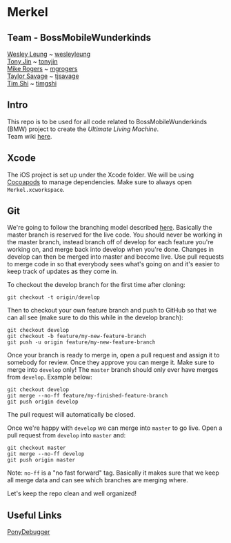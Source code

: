 Merkel
======

Team - BossMobileWunderkinds
----------------------------
[Wesley Leung](mailto:wleung1@stanford.edu) ~ [wesleyleung](https://github.com/Wesleyleung)  
[Tony Jin](mailto:tonyjin@stanford.edu) ~ [tonyjin](https://github.com/tonyjin)    
[Mike Rogers](mailto:mgrogers@stanford.edu) ~  [mgrogers](https://github.com/mgrogers)     
[Taylor Savage](mailto:tjsavage@stanford.edu) ~ [tjsavage](https://github.com/tjsavage)  
[Tim Shi](mailto:timshi@stanford.edu) ~ [timgshi](https://github.com/timgshi)

Intro
-----

This repo is to be used for all code related to BossMobileWunderkinds (BMW) project to create the _Ultimate Living Machine_.  
Team wiki [here](http://cs210net.stanford.edu/pmwiki/pmwiki.php/BMW2013/BMW2013).

Xcode
-----

The iOS project is set up under the Xcode folder. We will be using [Cocoapods](http://cocoapods.org/) to manage dependencies. Make sure to always open ```Merkel.xcworkspace```.

Git
---
We're going to follow the branching model described [here](http://nvie.com/posts/a-successful-git-branching-model/).
Basically the master branch is reserved for the live code. You should never be working in the master branch, instead branch off of develop for each feature you're working on, and merge back into develop when you're done. Changes in develop can then be merged into master and become live. Use pull requests to merge code in so that everybody sees what's going on and it's easier to keep track of updates as they come in.

To checkout the develop branch for the first time after cloning:
```
git checkout -t origin/develop
```
Then to checkout your own feature branch and push to GitHub so that we can all see (make sure to do this while in the develop branch):
```
git checkout develop
git checkout -b feature/my-new-feature-branch
git push -u origin feature/my-new-feature-branch
```

Once your branch is ready to merge in, open a pull request and assign it to somebody for review. Once they approve you can merge it. Make sure to merge into ```develop``` only! The ```master``` branch should only ever have merges from ```develop```. Example below:
```
git checkout develop
git merge --no-ff feature/my-finished-feature-branch
git push origin develop
```
The pull request will automatically be closed.

Once we're happy with ```develop``` we can merge into ```master``` to go live. Open a pull request from ```develop``` into ```master``` and:
```
git checkout master
git merge --no-ff develop
git push origin master
```
Note: ```no-ff``` is a "no fast forward" tag. Basically it makes sure that we keep all merge data and can see which branches are merging where.

Let's keep the repo clean and well organized!

Useful Links
---

[PonyDebugger](https://github.com/square/PonyDebugger)
